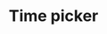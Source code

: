 ---
layout: pattern
categories: [patterns, time-picker]
title: Time picker
type: [sub-nav-item]
permalink: /patterns/time-picker/
overview: Lorem ipsum dolor sit amet, consectetur adipiscing elit, sed do eiusmod tempor incididunt ut labore et dolore magna aliqua. Interdum velit euismod in pellentesque. 
description: |
    
usa-link: "https://designsystem.digital.gov/components/time-picker/"
specification: |
#spec:
timeLabel: Appointment time
timeDescription: hh:mm

yml: |
  
    timeLabel: Appointment time
    timeDescription: hh:mm

jekyll: |

  "{% include patterns/time-picker/time-picker.md %}"
### Paths to view design and code... 
## designimg: can be used to show an image of the design until a coded version can be created. The htmlpath & csspath should be located in the pattens folder. Read more about creating coded components in /docs/creating-patterns 
# designimg: 

htmlpath: patterns/time-picker/time-picker.md
csspath: patterns/time-picker/index.scss
---